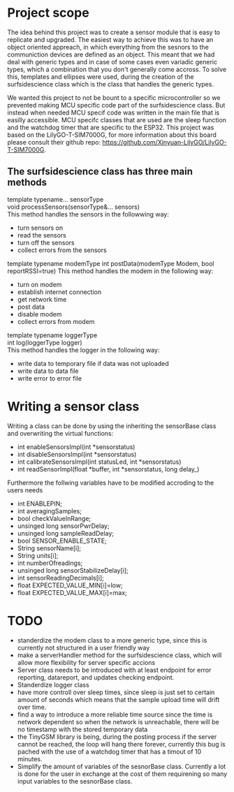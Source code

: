 # Project scope
The idea behind this project was to create a sensor module that is easy to replicate and upgraded.
The easiest way to achieve this was to have an object oriented appreach, in which everything from the sesnors to the communiction devices are defined as an object.
This meant that we had deal with generic types and in case of some cases even variadic generic types, which a combination that you don't generally come accross.
To solve this, templates and ellipses were used, during the creation of the surfsidescience class which is the class that handles the generic types.

We wanted this project to not be bount to a specific microcontroller so we prevented making MCU specific code part of the surfsidescience class. But instead when needed MCU specif code was written in the main file that is easilly accessible.
MCU specifc classes that are used are the sleep function and the watchdog timer that are specific to the ESP32. This project was based on the LilyGO-T-SIM7000G, for more information about this board please consult their github repo: https://github.com/Xinyuan-LilyGO/LilyGO-T-SIM7000G.

## The surfsidescience class has three main methods

template typename... sensorType <br>
void processSensors(sensorType&... sensors)<br>
This method handles the sensors in the followwing way:
- turn sensors on
- read the sensors
- turn off the sensors
- collect errors from the sensors

template typename modemType
int postData(modemType Modem, bool reportRSSI=true) 
This method handles the modem in the following way:
- turn on modem
- establish internet connection
- get network time
- post data
- disable modem
- collect errors from modem

template typename loggerType<br>
int log(loggerType logger)<br>
This method handles the logger in the following way:
- write data to temporary file if data was not uploaded
- write data to data file
- write error to error file

# Writing a sensor class
Writing a class can be done by using the inheriting the sensorBase class and overwriting the virtual functions:
- int enableSensorsImpl(int *sensorstatus)
- int disableSensorsImpl(int *sensorstatus)
- int calibrateSensorsImpl(int statusLed, int *sensorstatus)
- int readSensorImpl(float *buffer, int *sensorstatus, long delay_)

Furthermore the follwing variables have to be modified accroding to the users needs
- int ENABLEPIN;
- int averagingSamples;
- bool checkValueInRange;
- unsinged long sensorPwrDelay;
- unsinged long sampleReadDelay;
- bool SENSOR_ENABLE_STATE;
- String sensorName[i];
- String units[i];
- int numberOfreadings;
- unsinged long sensorStabilizeDelay[i];
- int sensorReadingDecimals[i];
- float EXPECTED_VALUE_MIN[i]=low;
- float EXPECTED_VALUE_MAX[i]=max;


# TODO
- standerdize the modem class to a more generic type, since this is currently not structured in a user friendly way
- make a serverHandler method for the surfsidescience class, which will allow more flexibility for server specific accions
- Server class needs to be introduced with at least endpoint for error reporting, datareport, and updates checking endpoint.
- Standerdize logger class 
- have more controll over sleep times, since sleep is just set to certain amount of seconds which means that the sample upload time will drift over time.
- find a way to introduce a more reliable time source since the time is network dependent so when the network is unreachable, there will be no timestamp with the stored temporary data
- the TinyGSM library is being, during the posting process if the server cannot be reached, the loop will hang there forever, currently this bug is pached with the use of a watchdog timer that has a timout of 10 minutes.
- Simplify the amount of variables of the sesnorBase class. Currently a lot is done for the user in exchange at the cost of them requirening so many input variables to the sesnorBase class.
